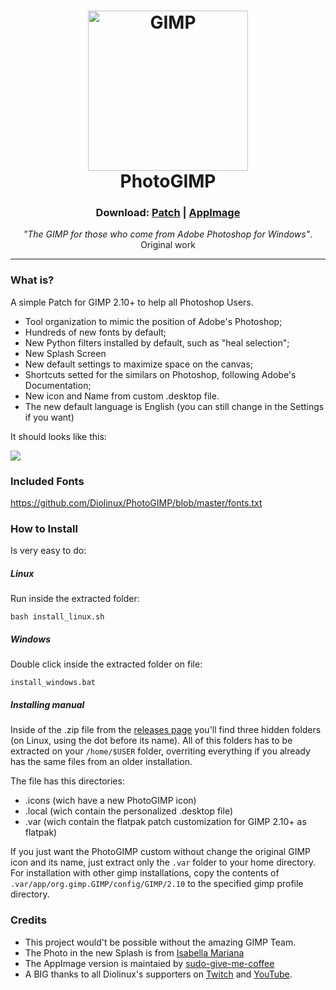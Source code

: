 <h1 align="center">
  <img src="https://github.com/Diolinux/PhotoGIMP/blob/master/.icons/photogimp.png" alt="GIMP" width="256" height="256">
  <br />
  PhotoGIMP <br/>
  <h3 align="center">Download: <a href="https://github.com/Diolinux/PhotoGIMP/releases/download/1.0/PhotoGIMP.by.Diolinux.v2020.for.Flatpak.zip">Patch</a> | <a href="https://github.com/sudo-give-me-coffee/PhotoGIMP/releases/download/continuous/PhotoGIMP-x86_64.AppImage">AppImage</a></h3>
</h1>

<p align="center"><i>"The GIMP for those who come from Adobe Photoshop for Windows"</i>.<br> Original work</p>

<hr>

### What is?

A simple Patch for GIMP 2.10+ to help all Photoshop Users.

* Tool organization to mimic the position of Adobe's Photoshop;
* Hundreds of new fonts by default;
* New Python filters installed by default, such as "heal selection";
* New Splash Screen
* New default settings to maximize space on the canvas;
* Shortcuts setted for the similars on Photoshop, following Adobe's Documentation;
* New icon and Name from custom .desktop file.
* The new default language is English (you can still change in the Settings if you want)

It should looks like this:

![](https://github.com/Diolinux/PhotoGIMP/blob/master/2020-06-22_12-06.png
)

### Included Fonts

https://github.com/Diolinux/PhotoGIMP/blob/master/fonts.txt

### How to Install

Is very easy to do:

##### Linux

Run inside the extracted folder:

```
bash install_linux.sh
```

##### Windows

Double click inside the extracted folder on file:

```
install_windows.bat
```

##### Installing manual

Inside of the .zip file from the [releases page](https://github.com/Diolinux/PhotoGIMP/releases) you'll find three hidden folders (on Linux, using the dot before its name). All of this folders has to be extracted on your ```/home/$USER``` folder, overriting everything if you already has the same files from an older installation.

The file has this directories:

* .icons (wich have a new PhotoGIMP icon)
* .local (wich contain the personalized .desktop file)
* .var (wich contain the flatpak patch customization for GIMP 2.10+ as flatpak)

If you just want the PhotoGIMP custom without change the original GIMP icon and its name, just extract only the `.var` folder to your home directory. For installation with other gimp installations, copy the contents of `.var/app/org.gimp.GIMP/config/GIMP/2.10` to the specified gimp profile directory.

### Credits

* This project would't be possible without the amazing GIMP Team.
* The Photo in the new Splash is from [Isabella Mariana](https://www.pexels.com/pt-br/@isabella-mariana-1022505)
* The AppImage version is maintaied by [sudo-give-me-coffee](https://github.com/sudo-give-me-coffee/)
* A BIG thanks to all Diolinux's supporters on [Twitch](https://twitch.tv/Diolinux) and [YouTube](https://youtube.com/Diolinux).

